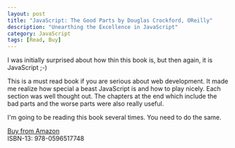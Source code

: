 ```yaml
---
layout: post
title: "JavaScript: The Good Parts by Douglas Crockford, OReilly"
description: "Unearthing the Excellence in JavaScript"
category: JavaScript
tags: [Read, Buy]
---
```

I was initially surprised about how thin this book is, but then again, it is JavaScript ;-)

This is a must read book if you are serious about web development. It made me realize how special a beast JavaScript is and how to play nicely. Each section was well thought out. The chapters at the end which include the bad parts and the worse parts were also really useful.

I'm going to be reading this book several times. You need to do the same.

[Buy from Amazon](http://www.amazon.com/JavaScript-Good-Parts-Douglas-Crockford/dp/0596517742/)  
ISBN-13: 978-0596517748

